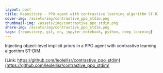 ```yaml
---
layout: post
title: Repository - PPO agent with contrastive learning algorithm ST-DIM
cover-img: /assets/img/contrastive_ppo_stdim.png
thumbnail-img: /assets/img/contrastive_ppo_stdim.png
share-img: /assets/img/contrastive_ppo_stdim.png
tags: [repository, git, en, jupyter_notebook, python, deep_learning]
---
```


Injecting object-level implicit priors in a PPO agent with contrastive learning algorithm ST-DIM.



[Link: https://github.com/leolellisr/contrastive_ppo_stdim](https://github.com/leolellisr/contrastive_ppo_stdim)

